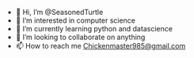 - 👋 Hi, I’m @SeasonedTurtle
- 👀 I’m interested in computer science
- 🌱 I’m currently learning python and datascience
- 💞️ I’m looking to collaborate on anything
- 📫 How to reach me Chickenmaster985@gmail.com

<!---
SeasonedTurtle/SeasonedTurtle is a ✨ special ✨ repository because its `README.md` (this file) appears on your GitHub profile.
You can click the Preview link to take a look at your changes.
--->
